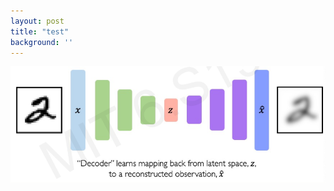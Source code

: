 ```yaml
---
layout: post
title: "test"
background: ''
---
```

![image](/img/posts/Generative/Screenshot_2023-05-26_at_10.48.21.png)